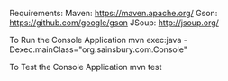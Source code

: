 Requirements:
Maven: https://maven.apache.org/
Gson: https://github.com/google/gson
JSoup: http://jsoup.org/

To Run the Console Application 
mvn exec:java -Dexec.mainClass="org.sainsbury.com.Console"


To Test the Console Application
mvn test
